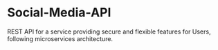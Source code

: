 # Social-Media-API
REST API for a service providing secure and flexible features for Users, following microservices architecture. 
